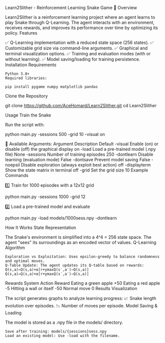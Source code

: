 Learn2Slither - Reinforcement Learning Snake Game 🐍
Overview

Learn2Slither is a reinforcement learning project where an agent learns to play Snake through Q-Learning. The agent interacts with an environment, receives rewards, and improves its performance over time by optimizing its policy.
Features

✅ Q-Learning implementation with a reduced state space (256 states).
✅ Customizable grid size via command-line arguments.
✅ Graphical and terminal visualization options.
✅ Training and evaluation modes (with or without learning).
✅ Model saving/loading for training persistence.
Installation
Requirements

    Python 3.8+
    Required libraries:

    pip install pygame numpy matplotlib pandas

Clone the Repository

git clone https://github.com/AceHomard/Learn2Slither.git
cd Learn2Slither

Usage
Train the Snake

Run the script with:

python main.py -sessions 500 -grid 10 -visual on

📌 Available Arguments:
Argument	Description	Default
-visual	Enable (on) or disable (off) the graphical display	on
-load	Load a pre-trained model (.npy file)	None
-sessions	Number of training episodes	250
-dontlearn	Disable learning (evaluation mode)	False
-dontsave	Prevent model saving	False
-noepsil	Disable exploration (always exploit best action)	off
-displayterm	Show the state matrix in terminal	off
-grid	Set the grid size	10
Example Commands

1️⃣ Train for 1000 episodes with a 12x12 grid

python main.py -sessions 1000 -grid 12

2️⃣ Load a pre-trained model and evaluate

python main.py -load models/1000sess.npy -dontlearn

How It Works
State Representation

The Snake's environment is simplified into a 4^4 = 256 state space. The agent "sees" its surroundings as an encoded vector of values.
Q-Learning Algorithm

    Exploration vs Exploitation: Uses epsilon-greedy to balance randomness and optimal moves.
    Q-Table Update: The agent updates its Q-table based on rewards:
    Q(s,a)←Q(s,a)+α[r+γmax⁡Q(s′,a′)−Q(s,a)]
    Q(s,a)←Q(s,a)+α[r+γmaxQ(s′,a′)−Q(s,a)]

Rewards System
Action	Reward
Eating a green apple	+50
Eating a red apple	-5
Hitting a wall or itself	-50
Normal move	0
Results Visualization

The script generates graphs to analyze learning progress:
📈 Snake length evolution over episodes.
📉 Number of moves per episode.
Model Saving & Loading

The model is stored as a .npy file in the models/ directory.

    Save after training: models/{sessions}sess.npy
    Load an existing model: Use -load with the filename.
